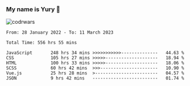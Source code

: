 ### My name is Yury 👋 
![codrwars](https://www.codewars.com/users/litury/badges/micro) 


<!--START_SECTION:waka-->

```text
From: 28 January 2022 - To: 11 March 2023

Total Time: 556 hrs 55 mins

JavaScript       248 hrs 34 mins >>>>>>>>>>>--------------   44.63 %
CSS              105 hrs 27 mins >>>>>--------------------   18.94 %
HTML             100 hrs 33 mins >>>>>--------------------   18.06 %
SCSS             60 hrs 42 mins  >>>----------------------   10.90 %
Vue.js           25 hrs 28 mins  >------------------------   04.57 %
JSON             9 hrs 42 mins   -------------------------   01.74 %
```

<!--END_SECTION:waka-->


